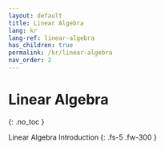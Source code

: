 ```yaml
---
layout: default
title: Linear Algebra
lang: kr
lang-ref: linear-algebra
has_children: true
permalink: /kr/linear-algebra
nav_order: 2
---
```


# Linear Algebra
{: .no_toc }


Linear Algebra Introduction
{: .fs-5 .fw-300 }
